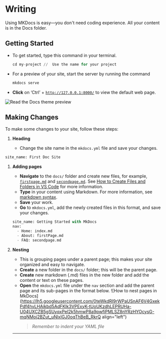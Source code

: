# Writing

Using MKDocs is easy—you don't need coding experience. All your content is in the Docs folder.

## Getting Started

- To get started, type this command in your terminal.
  ```python
  cd my-project //  Use the name for your project
  ```
- For a preview of your site, start the server by running the command
  ```python
  mkdocs serve
  ```
- **Click** on ‘Ctrl’ + [`http://127.0.0.1:8000/`](http://127.0.0.1:8000/%60) to view the default web page.

![Read the Docs theme preview](images/MkDocs-readthedocs)

## Making Changes

To make some changes to your site, follow these steps:

1. **Heading**

   - Change the site name in the `mkdocs.yml` file and save your changes.

```python
site_name: First Doc Site
```

1. **Adding pages**

   - **Navigate** to the `docs/` folder and create new files, for example, [`firstpage.md`](http://firstpage.md) and [`secondpage.md`](http://secondpage.md). See [How to Create Files and Folders in VS Code](https://www.youtube.com/watch?v=_yOqKZbyqrc) for more information.
   - **Type** in your content using Markdown. For more information, see [markdown syntax](https://confluence.atlassian.com/bitbucketserver/markdown-syntax-guide-776639995.html).
   - **Save** your work.
   - **Go** to `mkdocs.yml`, add the newly created files in this format, and save your changes.

   ```python
   site_name: Getting Started with MkDocs
   nav:
     - Home: index.md
     - About: firstPage.md
     - FAQ: secondpage.md
   ```

2. **Nesting**

   - This is grouping pages under a parent page; this makes your site organized and easy to navigate.
   - **Create** a new folder in the `docs/` folder; this will be the parent page.
   - **Create** new markdown (.md) files in the new folder and add the content or text on these pages.
   - **Open** the `mkdocs.yml` file under the `nav` section and add the parent page and its sub-pages in the format below.
     ![How to nest pages in MkDocs](https://lh5.googleusercontent.com/0teWkdRI9rWPaUSnAF6V4GxekPdf4hvLHAikbd5AdFKlk3VPExyK-tUoUKzdhLEPRUHa-U04UXCZB5gSUyqxPeI2k5hmwP8a9pwfiPMLSZ8nYRzHYOcysG-mqNMoj2BZut_uNlxIGJ0oqThBeB_RkrQ align="left")
     > _Remember to indent your YAML file_

   ***
